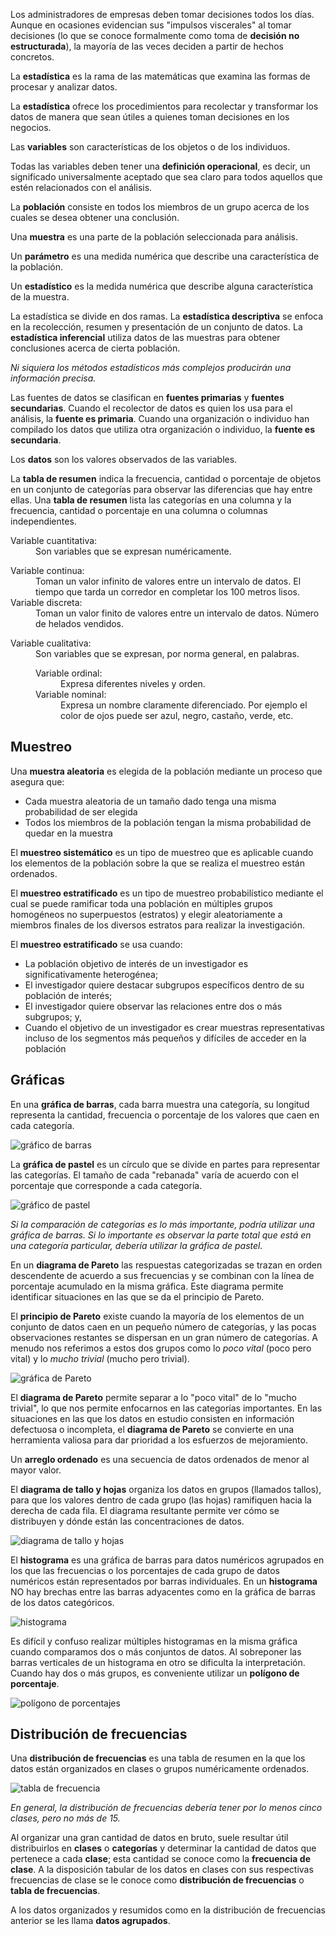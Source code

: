 <p>Los administradores de empresas deben tomar decisiones todos los días. Aunque en ocasiones evidencian sus "impulsos viscerales" al tomar decisiones (lo que se conoce formalmente como toma de <strong>decisión no estructurada</strong>), la mayoría de las veces deciden a partir de hechos concretos.</p>
<p>La <strong>estadística</strong> es la rama de las matemáticas que examina las formas de procesar y analizar datos.</p>
<p>La <strong>estadística</strong> ofrece los procedimientos para recolectar y transformar los datos de manera que sean útiles a quienes toman decisiones en los negocios.</p>
<p>Las <strong>variables</strong> son características de los objetos o de los individuos.</p>
<p>Todas las variables deben tener una <strong>definición operacional</strong>, es decir, un significado universalmente aceptado que sea claro para todos aquellos que estén relacionados con el análisis.<p>
<p>La <strong>población</strong> consiste en todos los miembros de un grupo acerca de los cuales se desea obtener una conclusión. </p>
<p>Una <strong>muestra</strong> es una parte de la población seleccionada para análisis.</p>
<p>Un <strong>parámetro</strong> es una medida numérica que describe una característica de la población. </p>
<p>Un <strong>estadístico</strong> es la medida numérica que describe alguna característica de la muestra.</p>
<p>La estadística se divide en dos ramas. La <strong>estadística descriptiva</strong> se enfoca en la recolección, resumen y presentación de un conjunto de datos. La <strong>estadística inferencial</strong> utiliza datos de las muestras para obtener conclusiones acerca de cierta población.</p>
<p><em>Ni siquiera los métodos estadísticos más complejos producirán una información precisa.</em></p>
<p>Las fuentes de datos se clasifican en <strong>fuentes primarias</strong> y <strong>fuentes secundarias</strong>. Cuando el recolector de datos es quien los usa para el análisis, la <strong>fuente es primaria</strong>. Cuando una organización o individuo han compilado los datos que utiliza otra organización o individuo, la <strong>fuente es secundaria</strong>.</p>
<p>Los <strong>datos</strong> son los valores observados de las variables.</p>
<p>La <strong>tabla de resumen</strong> indica la frecuencia, cantidad o porcentaje de objetos en un conjunto de categorías para observar las diferencias que hay entre ellas. Una <strong>tabla de resumen</strong> lista las categorías en una columna y la frecuencia, cantidad o porcentaje en una columna o columnas independientes.</p>
<dl>
  <dt>Variable cuantitativa:</dt> <dd>Son variables que se expresan numéricamente.</dd>
  <dl>
    <dt>Variable continua:</dt> <dd>Toman un valor infinito de valores entre un intervalo de datos. El tiempo que tarda un corredor en completar los 100 metros lisos.</dd>
    <dt>Variable discreta:</dt> <dd>Toman un valor finito de valores entre un intervalo de datos. Número de helados vendidos.<dd>
  </dl>
  <dt>Variable cualitativa:</dt> <dd>Son variables que se expresan, por norma general, en palabras.<dd>
  <dl>
    <dt>Variable ordinal:</dt> <dd>Expresa diferentes niveles y orden.</dd>
    <dt>Variable nominal:</dt> <dd>Expresa un nombre claramente diferenciado. Por ejemplo el color de ojos puede ser azul, negro, castaño, verde, etc.</dd>
  </dl></dl> 
<h2>Muestreo</h2>
Una <strong>muestra aleatoria</strong> es elegida de la población mediante un proceso que 
asegura que:
<ul>
<li>Cada muestra aleatoria de un tamaño dado tenga una misma 
  probabilidad de ser elegida</li>
<li>Todos los miembros de la población tengan la misma probabilidad de 
  quedar en la muestra</li>
</ul>
<p>El <strong>muestreo sistemático</strong> es un tipo de muestreo que es aplicable cuando 
los elementos de la población sobre la que se realiza el muestreo están 
ordenados.</p>
<p>El <strong>muestreo estratificado</strong> es un tipo de muestreo probabilístico mediante el 
cual se puede ramificar toda una población en múltiples grupos 
homogéneos no superpuestos (estratos) y elegir aleatoriamente a 
miembros finales de los diversos estratos para realizar la investigación.</p>
El <strong>muestreo estratificado</strong> se usa cuando:
<ul>
  <li>La población objetivo de interés de un investigador es significativamente heterogénea;</li>
  <li>El investigador quiere destacar subgrupos específicos dentro de su población de interés;</li>
  <li>El investigador quiere observar las relaciones entre dos o más subgrupos; y,</li>
<li>Cuando el objetivo de un investigador es crear muestras representativas incluso de los segmentos más pequeños y difíciles de acceder en la población</li>
  </ul>
<h2>Gráficas</h2>
<p>En una <strong>gráfica de barras</strong>, cada barra muestra una categoría, su longitud representa la cantidad, frecuencia o porcentaje de los valores que caen en cada categoría.</p><img src="https://sites.google.com/site/utcvcalidadenelmantenimiento/_/rsrc/1317418702711/estadistica-y-probabilidad/2-1-3-graficas/2-1-3-1-grafica-de-barras/001.jpg", alt="gráfico de barras"/>
<p>La <strong>gráfica de pastel</strong> es un círculo que se divide en partes para representar las categorías. El tamaño de cada "rebanada" varía de acuerdo con el porcentaje que corresponde a cada categoría.</p>
<img src="http://cdn.exceltotal.com/wp-content/uploads/2012/03/crear-un-grafico-circular-con-subgrafico-01.png" alt="gráfico de pastel">
<p><em>Si la comparación de categorías es lo más importante, podría utilizar una gráfica de barras. Si lo importante es observar la parte total que está en una categoría particular, debería utilizar la gráfica de pastel.</em></p>
<p>En un <strong>diagrama de Pareto</strong> las respuestas categorizadas se trazan en orden descendente de acuerdo a sus frecuencias y se combinan con la línea de porcentaje acumulado en la misma gráfica. Este diagrama permite identificar situaciones en las que se da el principio de Pareto.</p>
<p>El <strong>principio de Pareto</strong> existe cuando la mayoría de los elementos de un conjunto de datos caen en un pequeño número de categorías, y las pocas observaciones restantes se dispersan en un gran número de categorías. A menudo nos referimos a estos dos grupos como lo <em>poco vital</em> (poco pero vital) y lo <em>mucho trivial</em> (mucho pero trivial).</p>
<img src="https://spcgroup.com.mx/wp-content/uploads/2015/06/pareto.gif" alt="gráfica de Pareto">
<p>El <strong>diagrama de Pareto</strong> permite separar a lo "poco vital" de lo "mucho trivial", lo que nos permite enfocarnos en las categorías importantes. En las situaciones en las que los datos en estudio consisten en información defectuosa o incompleta, el <strong>diagrama de Pareto</strong> se convierte en una herramienta valiosa para dar prioridad a los esfuerzos de mejoramiento.</p>
<p>Un <strong>arreglo ordenado</strong> es una secuencia de datos ordenados de menor al mayor valor.</p>
<p>El <strong>diagrama de tallo y hojas</strong> organiza los datos en grupos (llamados tallos), para que los valores dentro de cada grupo (las hojas) ramifiquen hacia la derecha de cada fila. El diagrama resultante permite ver cómo se distribuyen y dónde están las concentraciones de datos.</p>
<img src="https://www.disfrutalasmatematicas.com/graficos/images/stem-leaf-plot.gif" alt="diagrama de tallo y hojas">
<p>El <strong>histograma</strong> es una gráfica de barras para datos numéricos agrupados en los que las frecuencias o los porcentajes de cada grupo de datos numéricos están representados por barras individuales. En un <strong>histograma</strong> NO hay brechas entre las barras adyacentes como en la gráfica de barras de los datos categóricos.</p>
<img src="https://encrypted-tbn0.gstatic.com/images?q=tbn:ANd9GcTXVaj7JftlWvIcUe578ekkUUWzlG1ksGcNmw&usqp=CAU" alt="histograma">
<p>Es difícil y confuso realizar múltiples histogramas en la misma gráfica cuando comparamos dos o más conjuntos de datos. Al sobreponer las barras verticales de un histograma en otro se dificulta la interpretación. Cuando hay dos o más grupos, es conveniente utilizar un <strong>polígono de porcentaje</strong>. </p>
<img src="https://encrypted-tbn0.gstatic.com/images?q=tbn:ANd9GcRkFdwDSlQjyyZ6CQs5bcAhQyCHExBxOBvTsg&usqp=CAU" alt="polígono de porcentajes">
<h2>Distribución de frecuencias</h2>
<p>Una <strong>distribución de frecuencias</strong> es una tabla de resumen en la que los datos están organizados en clases o grupos numéricamente ordenados.</p>
<img src="https://encrypted-tbn0.gstatic.com/images?q=tbn:ANd9GcQdivGdv4X2YaMUvIWePXYJ4H3mIlVgNfhliw&usqp=CAU" alt="tabla de frecuencia">
<p><em>En general, la distribución de frecuencias debería tener por lo menos cinco clases, pero no más de 15.</em></p>
<p>Al organizar una gran cantidad de datos en bruto, suele resultar útil distribuirlos en <strong>clases</strong> o <strong>categorías</strong> y determinar
  la cantidad de datos que pertenece a cada <strong>clase</strong>; esta cantidad se conoce como la <strong>frecuencia de clase</strong>. A la disposición
tabular de los datos en clases con sus respectivas frecuencias de clase se le conoce como <strong>distribución de frecuencias</strong>
  o <strong>tabla de frecuencias</strong>.</p> 
<p>A los datos organizados y resumidos como en la distribución de frecuencias anterior se les llama <strong>datos agrupados</strong>.</p>

